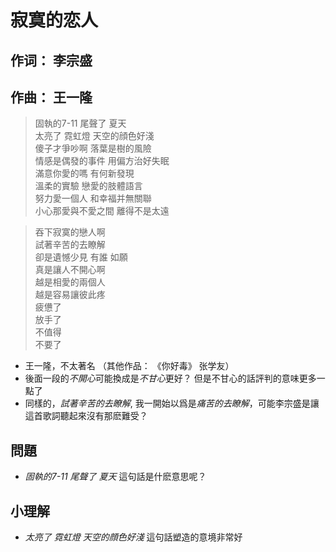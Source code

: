 # 寂寞的恋人

## 作词： 李宗盛

## 作曲： 王一隆

> 固執的7-11 尾聲了 夏天  
  太亮了 霓虹燈 天空的顔色好淺  
  傻子才爭吵啊 落葉是樹的風險  
  情感是偶發的事件 用偏方治好失眠  
  滿意你愛的嗎 有何新發現  
  溫柔的實驗 戀愛的肢體語言  
  努力愛一個人 和幸福并無關聯  
  小心那愛與不愛之間 離得不是太遠

> 吞下寂寞的戀人啊  
  試著辛苦的去瞭解  
  卻是遺憾少見 有誰 如願  
  真是讓人不開心啊  
  越是相愛的兩個人  
  越是容易讓彼此疼  
  疲憊了  
  放手了  
  不值得  
  不要了  

- 王一隆，不太著名 （其他作品： 《你好毒》 张学友）
- 後面一段的*不開心*可能換成是*不甘心*更好？ 但是不甘心的話評判的意味更多一點了
- 同樣的，*試著辛苦的去瞭解*, 我一開始以爲是*痛苦的去瞭解*，可能李宗盛是讓這首歌詞聽起來沒有那麽難受？

## 問題

- *固執的7-11 尾聲了 夏天* 這句話是什麽意思呢？
  
## 小理解

- *太亮了 霓虹燈 天空的顔色好淺* 這句話塑造的意境非常好
